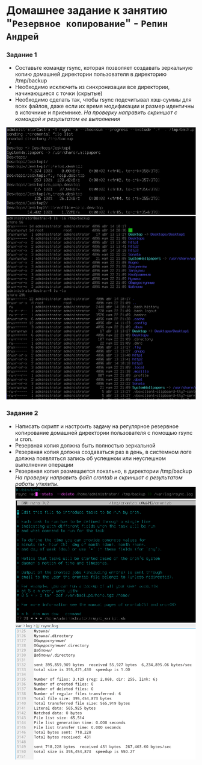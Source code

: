 # Домашнее задание к занятию "`Резервное копирование`" - `Репин Андрей`


### Задание 1
* Составьте команду rsync, которая позволяет создавать зеркальную копию домашней директории пользователя в директорию /tmp/backup
* Необходимо исключить из синхронизации все директории, начинающиеся с точки (скрытые)
* Необходимо сделать так, чтобы rsync подсчитывал хэш-суммы для всех файлов, даже если их время модификации и размер идентичны в источнике и приемнике.
*На проверку направить скриншот с командой и результатом ее выполнения*

![img](https://github.com/RepinAndrey/rsync/blob/main/img/1.png)
![img](https://github.com/RepinAndrey/rsync/blob/main/img/2.png)

### Задание 2

* Написать скрипт и настроить задачу на регулярное резервное копирование домашней директории пользователя с помощью rsync и cron.
* Резервная копия должна быть полностью зеркальной
* Резервная копия должна создаваться раз в день, в системном логе должна появляться запись об успешном или неуспешном выполнении операции
* Резервная копия размещается локально, в директории /tmp/backup
*На проверку направить файл crontab и скриншот с результатом работы утилиты.*
![img](https://github.com/RepinAndrey/rsync/blob/main/img/3.png)
![img](https://github.com/RepinAndrey/rsync/blob/main/img/4.png)
![img](https://github.com/RepinAndrey/rsync/blob/main/img/5.png)






